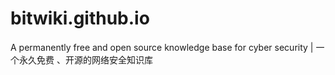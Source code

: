 # bitwiki.github.io
A permanently free and open source knowledge base for cyber security  |  一个永久免费 、开源的网络安全知识库
